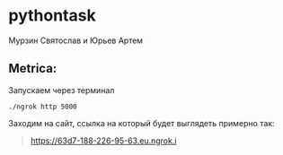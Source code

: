 # pythontask
Мурзин Святослав и Юрьев Артем

## Metrica:

Запускаем через терминал 
```
./ngrok http 5000
```

Заходим на сайт, ссылка на который будет выглядеть примерно так:
> https://63d7-188-226-95-63.eu.ngrok.i
